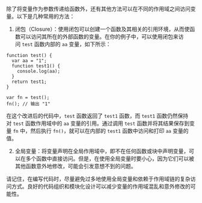 

除了将变量作为参数传递给函数外，还有其他方法可以在不同的作用域之间访问变量。以下是几种常用的方法：

1. 闭包（Closure）：使用闭包可以创建一个函数及其相关的引用环境，从而使函数可以访问其所在的外部函数的变量。在你的例子中，可以使用闭包来访问 `test` 函数内部的 `aa` 变量，如下所示：

```
function test() {
  var aa = "1";
  function test1() {
    console.log(aa);
  }
  return test1;
}

var fn = test();
fn(); // 输出 "1"
```

在这个改进后的代码中，`test` 函数返回了 `test1` 函数，而 `test1` 函数仍然保持对 `test` 函数作用域中的 `aa` 变量的引用。通过调用 `test` 函数并将其结果保存到变量 `fn` 中，然后执行 `fn()`，就可以在内部的 `test1` 函数中访问和打印 `aa` 变量的值。

2. 全局变量：将变量声明在全局作用域中，即不在任何函数或块中声明变量，可以在多个函数中直接访问。但是，在使用全局变量时要小心，因为它们可以被其他函数意外地修改，可能会引发意想不到的问题。

请记住，在编写代码时，尽量避免过多地使用全局变量和依赖于作用域链的复杂访问方式。良好的代码组织和模块化设计可以减少变量的作用域混乱和意外修改的可能性。